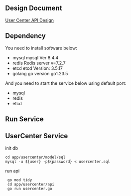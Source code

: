 ## Design Document
[User Center API Design](https://cloudex-seneca.atlassian.net/wiki/spaces/DD/pages/66102/User+Center+API+Design?atlOrigin=eyJpIjoiZDEwZDhiMGEzM2JhNGQ1OGI3YTNjMTE0MjMyZjQzNWQiLCJwIjoiaiJ9)

## Dependency
You need to install software below:
- mysql mysql  Ver 8.4.4
- redis Redis server v=7.2.7
- etcd etcd Version: 3.5.17
- golang go version go1.23.5

And you need to start the service below using default port:
- mysql
- redis 
- etcd

## Run Service
## UserCenter Service
init db
```
cd app/usercenter/model/sql 
mysql -u ${user} -p${password} < usercenter.sql
```
run api
```
 go mod tidy
 cd app/usercenter/api 
 go run usercenter.go
```